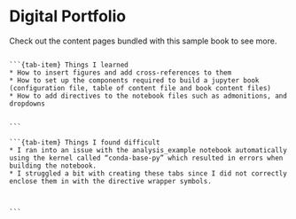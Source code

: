 # Digital Portfolio

Check out the content pages bundled with this sample book to see more.

```{tableofcontents}
```


````{tab-set}
```{tab-item} Things I learned
* How to insert figures and add cross-references to them
* How to set up the components required to build a jupyter book (configuration file, table of content file and book content files)
* How to add directives to the notebook files such as admonitions, and dropdowns


```

```{tab-item} Things I found difficult
* I ran into an issue with the analysis_example notebook automatically using the kernel called “conda-base-py” which resulted in errors when building the notebook.
* I struggled a bit with creating these tabs since I did not correctly enclose them in with the directive wrapper symbols.



```
````
